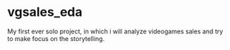 # vgsales_eda
My first ever solo project, in which i will analyze videogames sales and try to make focus on the storytelling. 
